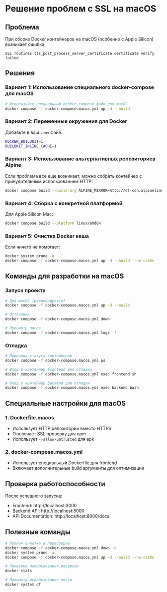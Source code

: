 # Решение проблем с SSL на macOS

## Проблема
При сборке Docker контейнеров на macOS (особенно с Apple Silicon) возникает ошибка:
```
SSL routines:tls_post_process_server_certificate:certificate verify failed
```

## Решения

### Вариант 1: Использование специального docker-compose для macOS
```bash
# Используйте специальный docker-compose файл для macOS
docker compose -f docker-compose.macos.yml up -d --build
```

### Вариант 2: Переменные окружения для Docker
Добавьте в ваш `.env` файл:
```bash
DOCKER_BUILDKIT=1
BUILDKIT_INLINE_CACHE=1
```

### Вариант 3: Использование альтернативных репозиториев Alpine
Если проблема все еще возникает, можно собрать контейнер с принудительным использованием HTTP:
```bash
docker compose build --build-arg ALPINE_MIRROR=http://dl-cdn.alpinelinux.org/alpine/v3.18/main
```

### Вариант 4: Сборка с конкретной платформой
Для Apple Silicon Mac:
```bash
docker compose build --platform linux/amd64
```

### Вариант 5: Очистка Docker кеша
Если ничего не помогает:
```bash
docker system prune -a
docker compose -f docker-compose.macos.yml up -d --build --no-cache
```

## Команды для разработки на macOS

### Запуск проекта
```bash
# Для macOS (рекомендуется)
docker compose -f docker-compose.macos.yml up -d --build

# Остановка
docker compose -f docker-compose.macos.yml down

# Просмотр логов
docker compose -f docker-compose.macos.yml logs -f
```

### Отладка
```bash
# Проверка статуса контейнеров
docker compose -f docker-compose.macos.yml ps

# Вход в контейнер frontend для отладки
docker compose -f docker-compose.macos.yml exec frontend sh

# Вход в контейнер backend для отладки
docker compose -f docker-compose.macos.yml exec backend bash
```

## Специальные настройки для macOS

### 1. Dockerfile.macos
- Использует HTTP репозитории вместо HTTPS
- Отключает SSL проверку для npm
- Использует `--allow-untrusted` для apk

### 2. docker-compose.macos.yml
- Использует специальный Dockerfile для frontend
- Включает дополнительные build аргументы для оптимизации

## Проверка работоспособности
После успешного запуска:
- Frontend: http://localhost:3000
- Backend API: http://localhost:8000
- API Documentation: http://localhost:8000/docs

## Полезные команды
```bash
# Полная очистка и пересборка
docker compose -f docker-compose.macos.yml down -v
docker system prune -a
docker compose -f docker-compose.macos.yml up -d --build --no-cache

# Проверка использования ресурсов
docker stats

# Просмотр использования места
docker system df
``` 